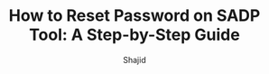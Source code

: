 ---
id: 1
title: "How to Reset Password on SADP Tool: A Step-by-Step Guide"
description: |
  ## Introduction
  
  Hikvision devices require a password reset in certain scenarios, such as forgotten credentials or security updates. The SADP (Search Active Device Protocol) tool offers multiple ways to reset the password efficiently. This guide provides a step-by-step process to help you reset your Hikvision device password using SADP.

  ## Prerequisites
  
  1. Ensure that your computer and the Hikvision device are on the same subnet.
  2. Download and install the latest version of the SADP tool from the [official Hikvision website](https://www.hikvision.com/en/support/tools/destop-tools/sadp-for-windows/).

  ## Steps to Reset Password

  ### Launch SADP Tool

  1. Open the SADP tool on your computer to search for connected Hikvision devices. Once the tool detects your device, select it and click on Forget Password.
  
  2. Depending on your device, one of three pop-ups will appear. Follow the corresponding method based on the prompt displayed.

  ## Reset Methods

  ### Method 1: Security Code
  
  If the pop-up asks for a security code, follow these steps:
  
  1. Copy the Start Time and Device Serial Number.
  2. Send these details to Hikvision's technical support team.
  3. The support team will provide security codes.
  4. Restart the device and choose the appropriate security code according to the device's current time.
  5. Enter the code and click **Confirm** to reset the password.

  ### Method 2: XML File
  
  If the pop-up asks for an XML file, follow these steps:
  
  1. Click on the Export button to save the XML file.
  2. Send the XML file to Hikvision's technical support team.
  3. The support team will send back an encrypted file.
  4. Select the encrypted file, enter your new password, and confirm.
  5. Click **Confirm** to reset the password.

  > **Note:** The encrypted file is valid for 48 hours.

  ### Method 3: QR Code
  
  If the pop-up asks for a QR code, follow these steps:
  
  1. Export the XML file or take a screenshot of the QR code.
  2. If using an XML file, refer to Method 2.
  3. If using a QR code, send the screenshot to Hikvision's technical support team.
  4. The support team will send back a key consisting of numbers and letters (8 bytes).
  5. Enter the key, type in the new password, and confirm.
  6. Click **Confirm** to reset the password.

  ## Additional Information
  
  - If resetting the password for an **NVR and connected cameras simultaneously**, select the **Reset Network Cameras' Passwords** option.
  - Hikvision's technical support team is available to assist with any issues during the reset process.

  ## Conclusion
  
  Using the SADP tool, you can reset your Hikvision device's password in three different ways: via security code, XML file, or QR code. By following these methods, you can restore access to your device securely and efficiently.

  For more information, visit [Hikvision's official support page](https://www.hikvision.com/en/support/tools/destop-tools/sadp-for-windows/).

cardImage: "/src/assets/images/image01.webp"
publishDate: "2025-03-25"
author: "Shajid"
readingTime: 10
intro: "Hikvision devices may require a password reset due to forgotten credentials or security updates, and the SADP (Search Active Device Protocol) tool offers an efficient way to do this. This guide provides a step-by-step process to help you reset your Hikvision device password using SADP."
---